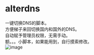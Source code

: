 # alterdns
一键切换DNS的脚本。  
方便梯子来回切换国内和国外的DNS。  
自动赋予管理员权限，无需手动。  
额。。。小脚本，如果能用到，自行摸索修改。  
![image](https://user-images.githubusercontent.com/118006354/206884156-488a154d-589a-4825-a1ae-3b2d8a8b778a.png)
